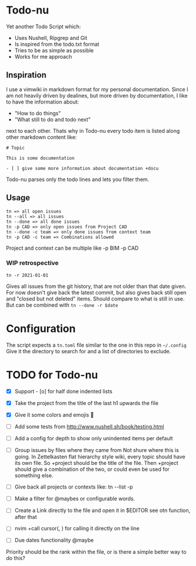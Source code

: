 # Todo-nu

Yet another Todo Script which:

- Uses Nushell, Ripgrep and Git
- Is inspired from the todo.txt format
- Tries to be as simple as possible
- Works for me approach

## Inspiration

I use a vimwiki in markdown format for my personal documentation.
Since I am not heavily driven by dealines, but more driven by documentation,
I like to have the information about:

- "How to do things"
- "What still to do and todo next"

next to each other.
Thats why in Todo-nu every todo item is listed along other markdown content like:

```
# Topic

This is some documentation

- [ ] give some more information about documentation +docu

```
Todo-nu parses only the todo lines and lets you filter them.

## Usage

```
tn => all open issues
tn --all => all issues
tn --done => all done issues
tn -p CAD => only open issues from Project CAD
tn --done -c team => only done issues from context team
tn -p CAD -c team => Combinations allowed
```
Project and context can be multiple like -p BIM -p CAD

### WIP retrospective

```
tn -r 2021-01-01
```
Gives all issues from the git history,
that are not older than that date given.
For now doesn't give back the latest commit,
but also gives back still open and "closed but not deleted" items.
Should compare to what is still in use.
But can be combined with `tn --done -r $date`

# Configuration

The script expects a `tn.toml` file similar to the one in this repo in `~/.config`
Give it the directory to search for and a list of directories to exclude.

# TODO for Todo-nu

- [x] Support - [o] for half done indented lists
- [x] Take the project from the title of the last h1 upwards the file

- [x] Give it some colors and emojis 🤡  
- [ ] Add some tests from http://www.nushell.sh/book/testing.html 
- [ ] Add a config for depth to show only unindented items per default
- [ ] Group issues by files where they came from
      Not shure where this is going. In Zettelkasten flat hierarchy style wiki,
      every topic should have its own file. So +project should be the title of 
      the file. Then +project should give a combination of the two,
      or could even be used for something else.

- [ ] Give back all projects or contexts like: tn --list -p
- [ ] Make a filter for @maybes or configurable words.
- [ ] Create a Link directly to the file and open it in $EDITOR
      see otn function, after that
- [ ] nvim +call cursor(<LINE>, <COLUMN>) for calling it directly on the line
- [ ] Due dates functionality @maybe

Priority should be the rank within the file,
or is there a simple better way to do this?
